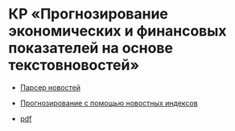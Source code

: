 # КР «Прогнозирование экономических и финансовых показателей на основе текстовновостей»

* [Парсер новостей](https://github.com/hardesttype/task_examples/blob/d65bb1576f63bae36b3f4410ea16d4aaa4f6d01a/course%20work/news_parser.ipynb)

* [Прогнозирование с помощью новостных индексов](https://github.com/hardesttype/task_examples/blob/d65bb1576f63bae36b3f4410ea16d4aaa4f6d01a/course%20work/Forecasting%20with%20news.ipynb)

* [pdf](https://github.com/hardesttype/task_examples/blob/1cf4b2cc602359c79a4ed70ad0962fc1fde17fc9/course_work_2020-2021/course_work_2021.pdf)
